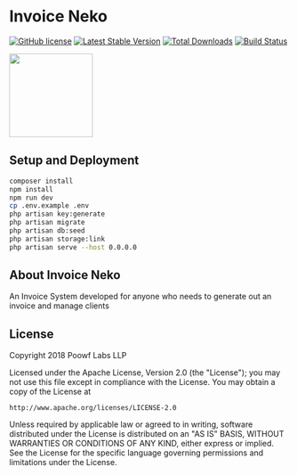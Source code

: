 # Invoice Neko
[![GitHub license][license-image]][license-url]
[![Latest Stable Version][release-image]][release-url]
[![Total Downloads][download-image]][download-url]
[![Build Status][travis-image]][travis-url]

<img width="150" height="150" src="https://invoiceneko.blob.core.windows.net/assets/invoiceneko-circle.png">

## Setup and Deployment
```bash
composer install
npm install
npm run dev
cp .env.example .env
php artisan key:generate
php artisan migrate
php artisan db:seed
php artisan storage:link
php artisan serve --host 0.0.0.0
```

## About Invoice Neko

An Invoice System developed for anyone who needs to generate out an invoice and manage clients


## License

Copyright 2018 Poowf Labs LLP

Licensed under the Apache License, Version 2.0 (the "License");
you may not use this file except in compliance with the License.
You may obtain a copy of the License at

    http://www.apache.org/licenses/LICENSE-2.0

Unless required by applicable law or agreed to in writing, software
distributed under the License is distributed on an "AS IS" BASIS,
WITHOUT WARRANTIES OR CONDITIONS OF ANY KIND, either express or implied.
See the License for the specific language governing permissions and
limitations under the License.


[license-image]: https://img.shields.io/github/license/poowf/invoiceneko.svg?style=flat-square
[license-url]: https://github.com/poowf/invoiceneko/blob/master/LICENSE

[release-image]: https://img.shields.io/github/release/poowf/invoiceneko.svg?style=flat-square
[release-url]: https://github.com/poowf/invoiceneko/releases

[download-image]: https://img.shields.io/github/downloads/poowf/invoiceneko/total.svg?style=flat-square
[download-url]: https://github.com/poowf/invoiceneko/releases

[travis-image]: https://img.shields.io/travis/poowf/invoiceneko/master.svg?style=flat-square
[travis-url]: https://travis-ci.org/poowf/invoiceneko